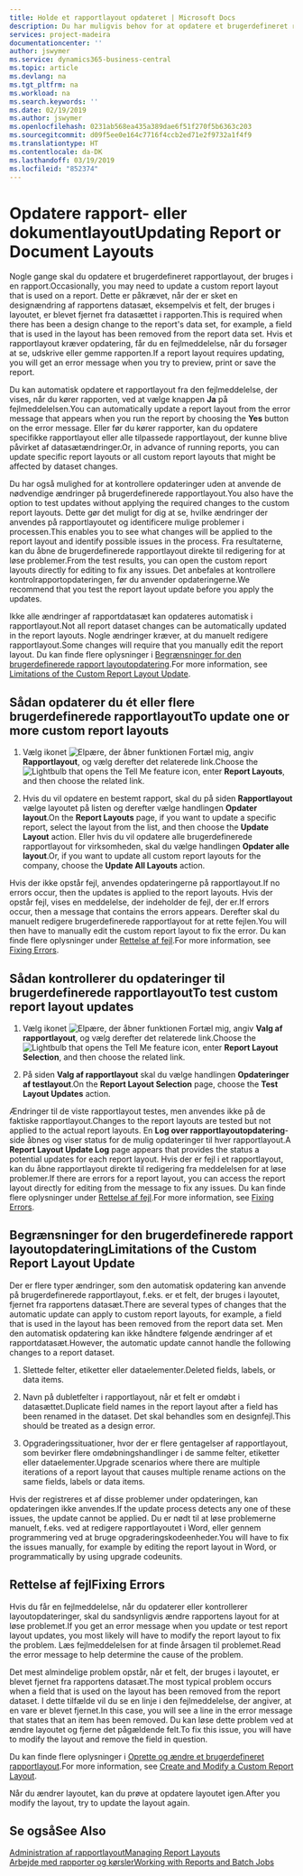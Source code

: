 ```yaml
---
title: Holde et rapportlayout opdateret | Microsoft Docs
description: Du har muligvis behov for at opdatere et brugerdefineret rapportlayout, der bruges i en rapport. Dette er påkrævet, når der er sket en designændring af rapportens datasæt, eksempelvis et felt, der bruges i layoutet, er blevet fjernet fra datasættet i rapporten.
services: project-madeira
documentationcenter: ''
author: jswymer
ms.service: dynamics365-business-central
ms.topic: article
ms.devlang: na
ms.tgt_pltfrm: na
ms.workload: na
ms.search.keywords: ''
ms.date: 02/19/2019
ms.author: jswymer
ms.openlocfilehash: 0231ab568ea435a389dae6f51f270f5b6363c203
ms.sourcegitcommit: d09f5ee0e164c7716f4ccb2ed71e2f9732a1f4f9
ms.translationtype: HT
ms.contentlocale: da-DK
ms.lasthandoff: 03/19/2019
ms.locfileid: "852374"
---
```

# <a name="updating-report-or-document-layouts"></a><span data-ttu-id="a28f5-104">Opdatere rapport- eller dokumentlayout</span><span class="sxs-lookup"><span data-stu-id="a28f5-104">Updating Report or Document Layouts</span></span>
<span data-ttu-id="a28f5-105">Nogle gange skal du opdatere et brugerdefineret rapportlayout, der bruges i en rapport.</span><span class="sxs-lookup"><span data-stu-id="a28f5-105">Occasionally, you may need to update a custom report layout that is used on a report.</span></span> <span data-ttu-id="a28f5-106">Dette er påkrævet, når der er sket en designændring af rapportens datasæt, eksempelvis et felt, der bruges i layoutet, er blevet fjernet fra datasættet i rapporten.</span><span class="sxs-lookup"><span data-stu-id="a28f5-106">This is required when there has been a design change to the report's data set, for example, a field that is used in the layout has been removed from the report data set.</span></span> <span data-ttu-id="a28f5-107">Hvis et rapportlayout kræver opdatering, får du en fejlmeddelelse, når du forsøger at se, udskrive eller gemme rapporten.</span><span class="sxs-lookup"><span data-stu-id="a28f5-107">If a report layout requires updating, you will get an error message when you try to preview, print or save the report.</span></span>  

<span data-ttu-id="a28f5-108">Du kan automatisk opdatere et rapportlayout fra den fejlmeddelelse, der vises, når du kører rapporten, ved at vælge knappen **Ja** på fejlmeddelelsen.</span><span class="sxs-lookup"><span data-stu-id="a28f5-108">You can automatically update a report layout from the error message that appears when you run the report by choosing the **Yes** button on the error message.</span></span> <span data-ttu-id="a28f5-109">Eller før du kører rapporter, kan du opdatere specifikke rapportlayout eller alle tilpassede rapportlayout, der kunne blive påvirket af datasætændringer.</span><span class="sxs-lookup"><span data-stu-id="a28f5-109">Or, in advance of running reports, you can update specific report layouts or all custom report layouts that might be affected by dataset changes.</span></span>  

<span data-ttu-id="a28f5-110">Du har også mulighed for at kontrollere opdateringer uden at anvende de nødvendige ændringer på brugerdefinerede rapportlayout.</span><span class="sxs-lookup"><span data-stu-id="a28f5-110">You also have the option to test updates without applying the required changes to the custom report layouts.</span></span> <span data-ttu-id="a28f5-111">Dette gør det muligt for dig at se, hvilke ændringer der anvendes på rapportlayoutet og identificere mulige problemer i processen.</span><span class="sxs-lookup"><span data-stu-id="a28f5-111">This enables you to see what changes will be applied to the report layout and identify possible issues in the process.</span></span> <span data-ttu-id="a28f5-112">Fra resultaterne, kan du åbne de brugerdefinerede rapportlayout direkte til redigering for at løse problemer.</span><span class="sxs-lookup"><span data-stu-id="a28f5-112">From the test results, you can open the custom report layouts directly for editing to fix any issues.</span></span> <span data-ttu-id="a28f5-113">Det anbefales at kontrollere kontrolrapportopdateringen, før du anvender opdateringerne.</span><span class="sxs-lookup"><span data-stu-id="a28f5-113">We recommend that you test the report layout update before you apply the updates.</span></span>  

<span data-ttu-id="a28f5-114">Ikke alle ændringer af rapportdatasæt kan opdateres automatisk i rapportlayout.</span><span class="sxs-lookup"><span data-stu-id="a28f5-114">Not all report dataset changes can be automatically updated in the report layouts.</span></span> <span data-ttu-id="a28f5-115">Nogle ændringer kræver, at du manuelt redigere rapportlayout.</span><span class="sxs-lookup"><span data-stu-id="a28f5-115">Some changes will require that you manually edit the report layout.</span></span> <span data-ttu-id="a28f5-116">Du kan finde flere oplysninger i [Begrænsninger for den brugerdefinerede rapport layoutopdatering](ui-update-report-layouts.md#UpdateLimitations).</span><span class="sxs-lookup"><span data-stu-id="a28f5-116">For more information, see [Limitations of the Custom Report Layout Update](ui-update-report-layouts.md#UpdateLimitations).</span></span>  

## <a name="to-update-one-or-more-custom-report-layouts"></a><span data-ttu-id="a28f5-117">Sådan opdaterer du ét eller flere brugerdefinerede rapportlayout</span><span class="sxs-lookup"><span data-stu-id="a28f5-117">To update one or more custom report layouts</span></span>  

1.  <span data-ttu-id="a28f5-118">Vælg ikonet ![Elpære, der åbner funktionen Fortæl mig](media/ui-search/search_small.png "Fortæl mig, hvad du vil foretage dig"), angiv **Rapportlayout**, og vælg derefter det relaterede link.</span><span class="sxs-lookup"><span data-stu-id="a28f5-118">Choose the ![Lightbulb that opens the Tell Me feature](media/ui-search/search_small.png "Tell me what you want to do") icon, enter **Report Layouts**, and then choose the related link.</span></span>  

2.  <span data-ttu-id="a28f5-119">Hvis du vil opdatere en bestemt rapport, skal du på siden **Rapportlayout** vælge layoutet på listen og derefter vælge handlingen **Opdater layout**.</span><span class="sxs-lookup"><span data-stu-id="a28f5-119">On the **Report Layouts** page, if you want to update a specific report, select the layout from the list, and then choose the **Update Layout** action.</span></span> <span data-ttu-id="a28f5-120">Eller hvis du vil opdatere alle brugerdefinerede rapportlayout for virksomheden, skal du vælge handlingen **Opdater alle layout**.</span><span class="sxs-lookup"><span data-stu-id="a28f5-120">Or, if you want to update all custom report layouts for the company, choose the **Update All Layouts** action.</span></span>  

<span data-ttu-id="a28f5-121">Hvis der ikke opstår fejl, anvendes opdateringerne på rapportlayout.</span><span class="sxs-lookup"><span data-stu-id="a28f5-121">If no errors occur, then the updates is applied to the report layouts.</span></span> <span data-ttu-id="a28f5-122">Hvis der opstår fejl, vises en meddelelse, der indeholder de fejl, der er.</span><span class="sxs-lookup"><span data-stu-id="a28f5-122">If errors occur, then a message that contains the errors appears.</span></span> <span data-ttu-id="a28f5-123">Derefter skal du manuelt redigere brugerdefinerede rapportlayout for at rette fejlen.</span><span class="sxs-lookup"><span data-stu-id="a28f5-123">You will then have to manually edit the custom report layout to fix the error.</span></span> <span data-ttu-id="a28f5-124">Du kan finde flere oplysninger under [Rettelse af fejl](ui-update-report-layouts.md#FixErrors).</span><span class="sxs-lookup"><span data-stu-id="a28f5-124">For more information, see [Fixing Errors](ui-update-report-layouts.md#FixErrors).</span></span>  

## <a name="to-test-custom-report-layout-updates"></a><span data-ttu-id="a28f5-125">Sådan kontrollerer du opdateringer til brugerdefinerede rapportlayout</span><span class="sxs-lookup"><span data-stu-id="a28f5-125">To test custom report layout updates</span></span>  

1.  <span data-ttu-id="a28f5-126">Vælg ikonet ![Elpære, der åbner funktionen Fortæl mig](media/ui-search/search_small.png "Fortæl mig, hvad du vil foretage dig"), angiv **Valg af rapportlayout**, og vælg derefter det relaterede link.</span><span class="sxs-lookup"><span data-stu-id="a28f5-126">Choose the ![Lightbulb that opens the Tell Me feature](media/ui-search/search_small.png "Tell me what you want to do") icon, enter **Report Layout Selection**, and then choose the related link.</span></span>  

2.  <span data-ttu-id="a28f5-127">På siden **Valg af rapportlayout** skal du vælge handlingen **Opdateringer af testlayout**.</span><span class="sxs-lookup"><span data-stu-id="a28f5-127">On the **Report Layout Selection** page, choose the **Test Layout Updates** action.</span></span>  

 <span data-ttu-id="a28f5-128">Ændringer til de viste rapportlayout testes, men anvendes ikke på de faktiske rapportlayout.</span><span class="sxs-lookup"><span data-stu-id="a28f5-128">Changes to the report layouts are tested but not applied to the actual report layouts.</span></span> <span data-ttu-id="a28f5-129">En **Log over rapportlayoutopdatering**-side åbnes og viser status for de mulig opdateringer til hver rapportlayout.</span><span class="sxs-lookup"><span data-stu-id="a28f5-129">A **Report Layout Update Log** page appears that provides the status a potential updates for each report layout.</span></span> <span data-ttu-id="a28f5-130">Hvis der er fejl i et rapportlayout, kan du åbne rapportlayout direkte til redigering fra meddelelsen for at løse problemer.</span><span class="sxs-lookup"><span data-stu-id="a28f5-130">If there are errors for a report layout, you can access the report layout directly for editing from the message to fix any issues.</span></span> <span data-ttu-id="a28f5-131">Du kan finde flere oplysninger under [Rettelse af fejl](ui-update-report-layouts.md#FixErrors).</span><span class="sxs-lookup"><span data-stu-id="a28f5-131">For more information, see [Fixing Errors](ui-update-report-layouts.md#FixErrors).</span></span>  

##  <a name="UpdateLimitations"></a> <span data-ttu-id="a28f5-132">Begrænsninger for den brugerdefinerede rapport layoutopdatering</span><span class="sxs-lookup"><span data-stu-id="a28f5-132">Limitations of the Custom Report Layout Update</span></span>  
 <span data-ttu-id="a28f5-133">Der er flere typer ændringer, som den automatisk opdatering kan anvende på brugerdefinerede rapportlayout, f.eks. er et felt, der bruges i layoutet, fjernet fra rapportens datasæt.</span><span class="sxs-lookup"><span data-stu-id="a28f5-133">There are several types of changes that the automatic update can apply to custom report layouts, for example, a field that is used in the layout has been removed from the report data set.</span></span> <span data-ttu-id="a28f5-134">Men den automatisk opdatering kan ikke håndtere følgende ændringer af et rapportdatasæt.</span><span class="sxs-lookup"><span data-stu-id="a28f5-134">However, the automatic update cannot handle the following changes to a report dataset.</span></span>  

1.  <span data-ttu-id="a28f5-135">Slettede felter, etiketter eller dataelementer.</span><span class="sxs-lookup"><span data-stu-id="a28f5-135">Deleted fields, labels, or data items.</span></span>  

2.  <span data-ttu-id="a28f5-136">Navn på dubletfelter i rapportlayout, når et felt er omdøbt i datasættet.</span><span class="sxs-lookup"><span data-stu-id="a28f5-136">Duplicate field names in the report layout after a field has been renamed in the dataset.</span></span> <span data-ttu-id="a28f5-137">Det skal behandles som en designfejl.</span><span class="sxs-lookup"><span data-stu-id="a28f5-137">This should be treated as a design error.</span></span>  

3.  <span data-ttu-id="a28f5-138">Opgraderingssituationer, hvor der er flere gentagelser af rapportlayout, som bevirker flere omdøbningshandlinger i de samme felter, etiketter eller dataelementer.</span><span class="sxs-lookup"><span data-stu-id="a28f5-138">Upgrade scenarios where there are multiple iterations of a report layout that causes multiple rename actions on the same fields, labels or data items.</span></span>  

 <span data-ttu-id="a28f5-139">Hvis der registreres et af disse problemer under opdateringen, kan opdateringen ikke anvendes.</span><span class="sxs-lookup"><span data-stu-id="a28f5-139">If the update process detects any one of these issues, the update cannot be applied.</span></span> <span data-ttu-id="a28f5-140">Du er nødt til at løse problemerne manuelt, f.eks. ved at redigere rapportlayoutet i Word, eller gennem programmering ved at bruge opgraderingskodeenheder.</span><span class="sxs-lookup"><span data-stu-id="a28f5-140">You will have to fix the issues manually, for example by editing the report layout in Word, or programmatically by using upgrade codeunits.</span></span>  

##  <a name="FixErrors"></a> <span data-ttu-id="a28f5-141">Rettelse af fejl</span><span class="sxs-lookup"><span data-stu-id="a28f5-141">Fixing Errors</span></span>  
 <span data-ttu-id="a28f5-142">Hvis du får en fejlmeddelelse, når du opdaterer eller kontrollerer layoutopdateringer, skal du sandsynligvis ændre rapportens layout for at løse problemet.</span><span class="sxs-lookup"><span data-stu-id="a28f5-142">If you get an error message when you update or test report layout updates, you most likely will have to modify the report layout to fix the problem.</span></span> <span data-ttu-id="a28f5-143">Læs fejlmeddelelsen for at finde årsagen til problemet.</span><span class="sxs-lookup"><span data-stu-id="a28f5-143">Read the error message to help determine the cause of the problem.</span></span>  

 <span data-ttu-id="a28f5-144">Det mest almindelige problem opstår, når et felt, der bruges i layoutet, er blevet fjernet fra rapportens datasæt.</span><span class="sxs-lookup"><span data-stu-id="a28f5-144">The most typical problem occurs when a field that is used on the layout has been removed from the report dataset.</span></span> <span data-ttu-id="a28f5-145">I dette tilfælde vil du se en linje i den fejlmeddelelse, der angiver, at en vare er blevet fjernet.</span><span class="sxs-lookup"><span data-stu-id="a28f5-145">In this case, you will see a line in the error message that states that an item has been removed.</span></span> <span data-ttu-id="a28f5-146">Du kan løse dette problem ved at ændre layoutet og fjerne det pågældende felt.</span><span class="sxs-lookup"><span data-stu-id="a28f5-146">To fix this issue, you will have to modify the layout and remove the field in question.</span></span>  

 <span data-ttu-id="a28f5-147">Du kan finde flere oplysninger i [Oprette og ændre et brugerdefineret rapportlayout](ui-how-create-custom-report-layout.md#ModifyCustomLayout).</span><span class="sxs-lookup"><span data-stu-id="a28f5-147">For more information, see [Create and Modify a Custom Report Layout](ui-how-create-custom-report-layout.md#ModifyCustomLayout).</span></span>  

 <span data-ttu-id="a28f5-148">Når du ændrer layoutet, kan du prøve at opdatere layoutet igen.</span><span class="sxs-lookup"><span data-stu-id="a28f5-148">After you modify the layout, try to update the layout again.</span></span>  

## <a name="see-also"></a><span data-ttu-id="a28f5-149">Se også</span><span class="sxs-lookup"><span data-stu-id="a28f5-149">See Also</span></span>  
 [<span data-ttu-id="a28f5-150">Administration af rapportlayout</span><span class="sxs-lookup"><span data-stu-id="a28f5-150">Managing Report Layouts</span></span>](ui-manage-report-layouts.md)  
 [<span data-ttu-id="a28f5-151">Arbejde med rapporter og kørsler</span><span class="sxs-lookup"><span data-stu-id="a28f5-151">Working with Reports and Batch Jobs</span></span>](ui-work-report.md)  
